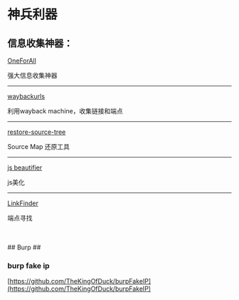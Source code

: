# 神兵利器

## 信息收集神器： ##

[OneForAll](https://github.com/shmilylty/OneForAll) 

强大信息收集神器

---

[waybackurls](https://github.com/tomnomnom/waybackurls/) 

利用wayback machine，收集链接和端点

---

[restore-source-tree](https://github.com/alexkuz/restore-source-tree) 

Source Map 还原工具

---

[js beautifier](https://github.com/beautify-web/js-beautify) 

js美化

---

[LinkFinder](https://github.com/GerbenJavado/LinkFinder) 

端点寻找


<br>
<br>
## Burp ##

###  burp fake ip ###

[https://github.com/TheKingOfDuck/burpFakeIP](https://github.com/TheKingOfDuck/burpFakeIP) 
